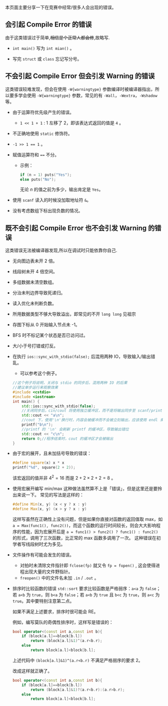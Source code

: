 本页面主要分享一下在竞赛中经常/很多人会出现的错误。

## 会引起 Compile Error 的错误

由于这类错误过于简单,~~相信是个正常人都会修~~,故略写.

-  `int main()` 写为 `int mian()` 。

-  写完 `struct` 或 `class` 忘记写分号。


## 不会引起 Compile Error 但会引发 Warning 的错误

这类错误较难发现，但会在使用 `-W{warningtype}` 参数编译时被编译器指出，所以要多学会使用 `-W{warningtype}` 参数，常见的有 `-Wall`，`-Wextra`，`-Wshadow` 等。

-  由于运算符优先级产生的错误。
    -  `1 << 1 + 1` : 1 左移了 2，即该表达式返回的值是 `4` 。

-  不正确地使用 `static` 修饰符。

-  `-1 >> 1 == 1` 。

- 赋值运算符和 `==` 不分。
    - 示例：
      ```cpp
      if (n = 1) puts("Yes");
      else puts("No");
      ```
      无论 $n$ 的值之前为多少，输出肯定是 `Yes`。

- 使用 `scanf` 读入的时候没加取地址符 `&`。

- 没有考虑数组下标出现负数的情况。


## 既不会引起 Compile Error 也不会引发 Warning 的错误

这类错误无法被编译器发现,所以在调试时只能依靠你自己.

-  无向图边表未开 2 倍。

-  线段树未开 4 倍空间。

-  多组数据未清空数组。

-  分治未判边界导致死递归。

-  读入优化未判断负数。

-  所用数据类型不够大导致溢出，即常见的不开 `long long` 见祖宗

-  存图下标从 0 开始输入节点未 -1。

-  BFS 时不标记某个状态是否已访问过。

-  大/小于号打错或打反。

-  在执行 `ios::sync_with_stdio(false);` 后混用两种 IO，导致输入/输出错乱。
     - 可以参考这个例子。
      ```cpp
      //这个例子将说明，关闭与 stdio 的同步后，混用两种 IO 的后果
      //建议单步运行来观察效果
      #include <cstdio>
      #include <iostream>
      int main() {
          std::ios::sync_with_stdio(false);
          //关闭同步后，cin/cout 将使用独立缓冲区，而不是将输出同步至 scanf/printf 的缓冲区，从而减少 IO 耗时
          std::cout << "a\n";
          //cout 下，使用'\n'换行时，内容会被缓冲而不会被立刻输出，应该使用 endl 来换行并立刻刷新缓冲区
          printf("b\n");
          //printf 的 '\n' 会刷新 printf 的缓冲区，导致输出错位
          std::cout << "c\n";
          return 0;//程序结束时，cout 的缓冲区才会被输出
      }
      ```

-   由于宏的展开，且未加括号导致的错误：
	```cpp
	#define square(x) x * x
	printf("%d", square(2 + 2));
	```
	该宏返回的值并非 $4^2 = 16$ 而是 $2+2\times 2+2 = 8$ 。

-  使用宏展开编写 min/max
    这种做法虽然算不上是「错误」，但是这里还是要拎出来说一下。
	常见的写法是这样的：
	```cpp
	#define Min(x, y) (x < y ? x : y)
	#define Max(x, y) (x > y ? x : y)
	```
	这样写虽然在正确性上没有问题，但是如果你直接对函数的返回值取 max，如 `a = Max(func1(), func2())`，而这个函数的运行时间较长，则会大大影响程序的性能，因为宏展开后是 `a = func1() > func2() ? func1() : func2()` 的形式，调用了三次函数，比正常的 max 函数多调用了一次。
	这种错误在初学者写线段树时尤为多见。

-  文件操作有可能会发生的错误。

    -   对拍时未清除文件指针即 `fclose(fp)` 就又令 `fp = fopen()` , 这会使得进程出现大量的文件野指针。
    -   `freopen()` 中的文件名未加 `.in` / `.out` 。
    
-  排序时比较函数的错误
    `std::sort` 要求比较函数是严格弱序：`a<a` 为 `false`；若 `a<b` 为 `true`，则 `b<a` 为 `false`；若 `a<b` 为 `true` 且 `b<c` 为 `true`，则 `a<c` 为 `true`。其中要特别注意第二点。
    
    如果不满足上述要求，排序时很可能会 RE。
    
    例如，编写莫队的奇偶性排序时，这样写是错误的：
    
    ```cpp
    bool operator<(const int a,const int b){
        if (block[a.l]==block[b.l])
	        return (block[a.l]&1)^(a.r<b.r);
	    else
	        return block[a.l]<block[b.l];
    ```
    
    上述代码中 `(block[a.l]&1)^(a.r<b.r)` 不满足严格弱序的要求 2。
    
    改成这样就正确了。
    
    ```cpp
    bool operator<(const int a,const int b){
        if (block[a.l]==block[b.l])
	        return (block[a.l]&1)?(a.r<b.r):(a.r>b.r);
	    else
	        return block[a.l]<block[b.l];
    ```

